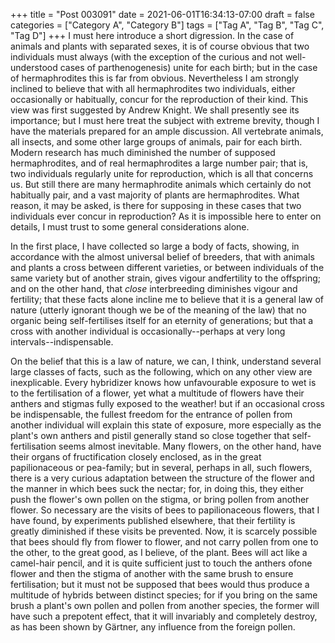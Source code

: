 +++
title = "Post 003091"
date = 2021-06-01T16:34:13-07:00
draft = false
categories = ["Category A", "Category B"]
tags = ["Tag A", "Tag B", "Tag C", "Tag D"]
+++
I must here introduce a short digression. In the case of animals and plants with separated sexes, it is of course obvious that two individuals must always (with the exception of the curious and not well-understood cases of parthenogenesis) unite for each birth; but in the case of hermaphrodites this is far from obvious. Nevertheless I am strongly inclined to believe that with all hermaphrodites two individuals, either occasionally or habitually, concur for the reproduction of their kind. This view was first suggested by Andrew Knight. We shall presently see its importance; but I must here treat the subject with extreme brevity, though I have the materials prepared for an ample discussion. All vertebrate animals, all insects, and some other large groups of animals, pair for each birth. Modern research has much diminished the number of supposed hermaphrodites, and of real hermaphrodites a large number pair; that is, two individuals regularly unite for reproduction, which is all that concerns us. But still there are many hermaphrodite animals which certainly do not habitually pair, and a vast majority of plants are hermaphrodites. What reason, it may be asked, is there for supposing in these cases that two individuals ever concur in reproduction? As it is impossible here to enter on details, I must trust to some general considerations alone.

In the first place, I have collected so large a body of facts, showing, in accordance with the almost universal belief of breeders, that with animals and plants a cross between different varieties, or between individuals of the same variety but of another strain, gives vigour andfertility to the offspring; and on the other hand, that _close_ interbreeding diminishes vigour and fertility; that these facts alone incline me to believe that it is a general law of nature (utterly ignorant though we be of the meaning of the law) that no organic being self-fertilises itself for an eternity of generations; but that a cross with another individual is occasionally--perhaps at very long intervals--indispensable.

On the belief that this is a law of nature, we can, I think, understand several large classes of facts, such as the following, which on any other view are inexplicable. Every hybridizer knows how unfavourable exposure to wet is to the fertilisation of a flower, yet what a multitude of flowers have their anthers and stigmas fully exposed to the weather! but if an occasional cross be indispensable, the fullest freedom for the entrance of pollen from another individual will explain this state of exposure, more especially as the plant's own anthers and pistil generally stand so close together that self-fertilisation seems almost inevitable. Many flowers, on the other hand, have their organs of fructification closely enclosed, as in the great papilionaceous or pea-family; but in several, perhaps in all, such flowers, there is a very curious adaptation between the structure of the flower and the manner in which bees suck the nectar; for, in doing this, they either push the flower's own pollen on the stigma, or bring pollen from another flower. So necessary are the visits of bees to papilionaceous flowers, that I have found, by experiments published elsewhere, that their fertility is greatly diminished if these visits be prevented. Now, it is scarcely possible that bees should fly from flower to flower, and not carry pollen from one to the other, to the great good, as I believe, of the plant. Bees will act like a camel-hair pencil, and it is quite sufficient just to touch the anthers ofone flower and then the stigma of another with the same brush to ensure fertilisation; but it must not be supposed that bees would thus produce a multitude of hybrids between distinct species; for if you bring on the same brush a plant's own pollen and pollen from another species, the former will have such a prepotent effect, that it will invariably and completely destroy, as has been shown by Gärtner, any influence from the foreign pollen.
